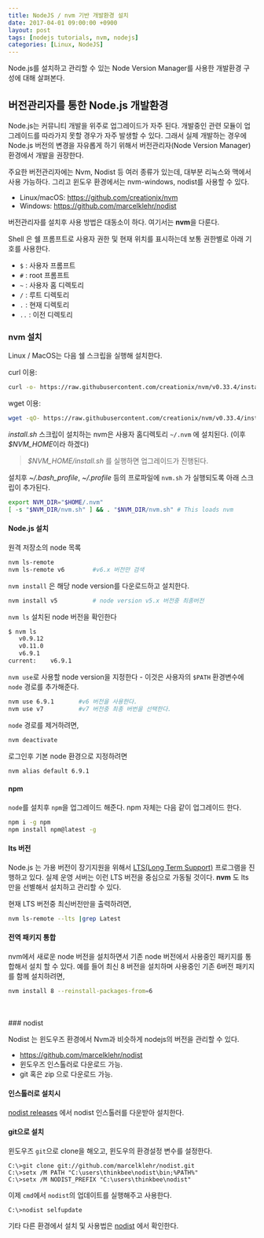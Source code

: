 ```yaml
---
title: NodeJS / nvm 기반 개발환경 설치
date: 2017-04-01 09:00:00 +0900
layout: post
tags: [nodejs tutorials, nvm, nodejs]
categories: [Linux, NodeJS]
---
```


Node.js를 설치하고 관리할 수 있는 Node Version Manager를 사용한 개발환경 구성에 대해 살펴본다.



## 버전관리자를 통한 Node.js 개발환경

Node.js는 커뮤니티 개발을 위주로 업그레이드가 자주 된다. 개발중인 관련 모듈이 업그레이드를 따라가지 못할 경우가 자주 발생할 수 있다. 그래서 실제 개발하는 경우에 Node.js 버전의 변경을 자유롭게 하기 위해서 버전관리자(Node Version Manager) 환경에서 개발을 권장한다. 

주요한 버전관리자에는 Nvm, Nodist 등 여러 종류가 있는데, 대부분 리눅스와 맥에서 사용 가능하다. 그리고 윈도우 환경에서는 nvm-windows, nodist를 사용할 수 있다.

 - Linux/macOS: https://github.com/creationix/nvm
 - Windows: https://github.com/marcelklehr/nodist

버전관리자를 설치후 사용 방법은 대동소이 하다. 여기서는 **nvm**을 다룬다.

Shell 은 쉘 프롬프트로 사용자 권한 및 현재 위치를 표시하는데 보통 권한별로 아래 기호를 사용한다.<br/>

- `$` : 사용자 프롬프트
- `#` : root 프롬프트
- `~` : 사용자 홈 디렉토리
- `/` : 루트 디렉토리
- `.` : 현재 디렉토리
- `..` : 이전 디렉토리


### nvm 설치

Linux / MacOS는 다음 쉘 스크립을 실행해 설치한다.

curl 이용:

```sh
curl -o- https://raw.githubusercontent.com/creationix/nvm/v0.33.4/install.sh | bash
```

wget 이용:

```sh
wget -qO- https://raw.githubusercontent.com/creationix/nvm/v0.33.4/install.sh | bash
```

*install.sh* 스크립이 설치하는 nvm은 사용자 홈디렉토리 `~/.nvm` 에 설치된다. (이후 *$NVM_HOME*이라 하겠다)

> *$NVM_HOME/install.sh* 를 실행하면 업그레이드가 진행된다.

설치후 *~/.bash_profile*, *~/.profile* 등의 프로파일에 `nvm.sh` 가 실행되도록 아래 스크립이 추가된다.

```sh
export NVM_DIR="$HOME/.nvm"
[ -s "$NVM_DIR/nvm.sh" ] && . "$NVM_DIR/nvm.sh" # This loads nvm
```


#### Node.js 설치

원격 저장소의 node 목록

```sh
nvm ls-remote
nvm ls-remote v6        #v6.x 버전만 검색
```

`nvm install` 은 해당 node version를 다운로드하고 설치한다.

```sh
nvm install v5          # node version v5.x 버전중 최종버전
```

`nvm ls` 설치된 node 버전을 확인한다

```sh
$ nvm ls
   v0.9.12
   v0.11.0
   v6.9.1
current:    v6.9.1
```

`nvm use`로 사용할 node version을 지정한다 - 이것은 사용자의 `$PATH` 환경변수에 `node` 경로를 추가해준다.

```sh
nvm use 6.9.1       #v6 버전을 사용한다.
nvm use v7          #v7 버전중 최종 버번을 선택한다.
```

`node` 경로를 제거하려면,

```sh
nvm deactivate
```


로그인후 기본 node 환경으로 지정하려면

```sh
nvm alias default 6.9.1
```



#### npm

`node`를 설치후 `npm`을 업그레이드 해준다. npm 자체는 다음 같이 업그레이드 한다.

```sh
npm i -g npm
npm install npm@latest -g
```


#### lts 버전

Node.js 는 가용 버전이 장기지원을 위해서 [LTS(Long Term Support)](https://github.com/nodejs/Release) 프로그램을 진행하고 있다. 실제 운영 서버는 이런 LTS 버전을 중심으로 가동될 것이다. **nvm** 도 lts 만을 선별해서 설치하고 관리할 수 있다.

현재 LTS 버전중 최신버전만을 출력하려면,

```sh
nvm ls-remote --lts |grep Latest
```


#### 전역 패키지 통합

nvm에서 새로운 node 버전을 설치하면서 기존 node 버전에서 사용중인 패키지를 통합해서 설치 할 수 있다.  예를 들어 최신 8 버전을 설치하며 사용중인 기존 6버전 패키지를 함께 설치하려면,

```sh
nvm install 8 --reinstall-packages-from=6
```



<br/>
<br/>
### nodist

Nodist 는 윈도우즈 환경에서 Nvm과 비슷하게 nodejs의 버전을 관리할 수 있다.
 - https://github.com/marcelklehr/nodist
 - 윈도우즈 인스톨러로 다운로드 가능.
 - git 혹은 zip 으로 다운로드 가능.

#### 인스톨러로 설치시

[nodist releases](https://github.com/marcelklehr/nodist/releases) 에서 nodist 인스톨러를 다운받아 설치한다.

#### git으로 설치

윈도우즈 `git`으로 clone을 해오고, 윈도우의 환경설정 변수를 설정한다.

```
C:\>git clone git://github.com/marcelklehr/nodist.git
C:\>setx /M PATH "C:\users\thinkbee\nodist\bin;%PATH%"
C:\>setx /M NODIST_PREFIX "C:\users\thinkbee\nodist"
```

이제 `cmd`에서 `nodist`의 업데이트를 실행해주고 사용한다.

```
C:\>nodist selfupdate
```

기타 다른 환경에서 설치 및 사용법은 [nodist](https://github.com/marcelklehr/nodist) 에서 확인한다.
